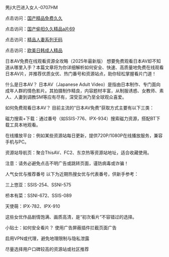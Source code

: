 男ji大巴进入女人-0707HM

点击访问：<a href="https://gsd-agv.pages.dev/">国产精品免费久久</a>

点击访问：<a href="https://tfda.pages.dev/">国产偷抇久久精品a片69</a>

点击访问：<a href="https://cfad.pages.dev/">精品人妻系列无码</a>

点击访问：<a href="https://rtj-3zo.pages.dev/">欧美日韩成人精品</a>

日本AV免费在线观看资源全攻略（2025年最新版）
想要免费观看日本AV却不知道从哪里入手？本篇文章将为你详细解析如何安全、快速、高质量地免费在线观看日本AV片，并推荐优质女优、热门番号和资源站点，助你轻松掌握看片门道！

什么是日本AV？
日本AV（Japanese Adult Video）是指由日本制作、专门面向成年人群的情色影片。其拍摄制作精良，内容题材丰富，从制服诱惑、女教师、素人、人妻到调教SM等应有尽有，深受亚洲乃至全球观众喜爱。

如何免费观看日本AV？
目前主流的“日本AV免费”获取方式主要有以下三类：

磁力搜索+下载：通过番号（如SSIS-776、IPX-934）搜索磁力资源，搭配BT下载工具本地观看。

在线播放平台：例如某些资源站每日更新，提供720P/1080P在线播放服务，兼容手机与PC。

资源站导航页：聚合ThisAV、FC2、东京热等资源站地址，适合收藏使用。

注意：请务必避免点击不明广告或跳转页面，谨防病毒或诈骗！

人气女优与推荐番号
以下为近期热搜女优与代表番号，供新手参考：

三上悠亚：SSIS-254、SSNI-575

桥本有菜：SSNI-672、SSIS-089

天使萌：IPX-782、IPX-910

这些女优作品剧情饱满、画质高清，是“初次看片”不容错过的选择。

小贴士：如何安全看片？
使用广告屏蔽插件拦截页面广告

启用VPN或代理，避免地理限制与隐私泄露

尽量选择用户口碑较高的资源站或社区推荐




<span style="display:none;">[Canonical link](https://github.com/hjl678/3788 ）</span>
